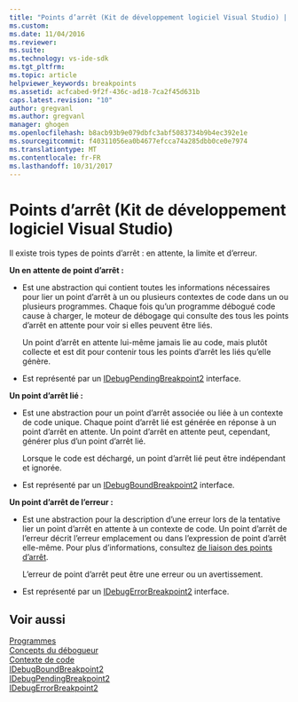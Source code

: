 ```yaml
---
title: "Points d’arrêt (Kit de développement logiciel Visual Studio) | Documents Microsoft"
ms.custom: 
ms.date: 11/04/2016
ms.reviewer: 
ms.suite: 
ms.technology: vs-ide-sdk
ms.tgt_pltfrm: 
ms.topic: article
helpviewer_keywords: breakpoints
ms.assetid: acfcabed-9f2f-436c-ad18-7ca2f45d631b
caps.latest.revision: "10"
author: gregvanl
ms.author: gregvanl
manager: ghogen
ms.openlocfilehash: b8acb93b9e079dbfc3abf5083734b9b4ec392e1e
ms.sourcegitcommit: f40311056ea0b4677efcca74a285dbb0ce0e7974
ms.translationtype: MT
ms.contentlocale: fr-FR
ms.lasthandoff: 10/31/2017
---
```

# <a name="breakpoints-visual-studio-sdk"></a>Points d’arrêt (Kit de développement logiciel Visual Studio)
Il existe trois types de points d’arrêt : en attente, la limite et d’erreur.  
  
 **Un en attente de point d’arrêt :**  
  
-   Est une abstraction qui contient toutes les informations nécessaires pour lier un point d’arrêt à un ou plusieurs contextes de code dans un ou plusieurs programmes. Chaque fois qu’un programme débogué code cause à charger, le moteur de débogage qui consulte des tous les points d’arrêt en attente pour voir si elles peuvent être liés.  
  
     Un point d’arrêt en attente lui-même jamais lie au code, mais plutôt collecte et est dit pour contenir tous les points d’arrêt les liés qu’elle génère.  
  
-   Est représenté par un [IDebugPendingBreakpoint2](../../extensibility/debugger/reference/idebugpendingbreakpoint2.md) interface.  
  
 **Un point d’arrêt lié :**  
  
-   Est une abstraction pour un point d’arrêt associée ou liée à un contexte de code unique. Chaque point d’arrêt lié est générée en réponse à un point d’arrêt en attente. Un point d’arrêt en attente peut, cependant, générer plus d’un point d’arrêt lié.  
  
     Lorsque le code est déchargé, un point d’arrêt lié peut être indépendant et ignorée.  
  
-   Est représenté par un [IDebugBoundBreakpoint2](../../extensibility/debugger/reference/idebugboundbreakpoint2.md) interface.  
  
 **Un point d’arrêt de l’erreur :**  
  
-   Est une abstraction pour la description d’une erreur lors de la tentative lier un point d’arrêt en attente à un contexte de code. Un point d’arrêt de l’erreur décrit l’erreur emplacement ou dans l’expression de point d’arrêt elle-même. Pour plus d’informations, consultez [de liaison des points d’arrêt](../../extensibility/debugger/binding-breakpoints.md).  
  
     L’erreur de point d’arrêt peut être une erreur ou un avertissement.  
  
-   Est représenté par un [IDebugErrorBreakpoint2](../../extensibility/debugger/reference/idebugerrorbreakpoint2.md) interface.  
  
## <a name="see-also"></a>Voir aussi  
 [Programmes](../../extensibility/debugger/programs.md)   
 [Concepts du débogueur](../../extensibility/debugger/debugger-concepts.md)   
 [Contexte de code](../../extensibility/debugger/code-context.md)   
 [IDebugBoundBreakpoint2](../../extensibility/debugger/reference/idebugboundbreakpoint2.md)   
 [IDebugPendingBreakpoint2](../../extensibility/debugger/reference/idebugpendingbreakpoint2.md)   
 [IDebugErrorBreakpoint2](../../extensibility/debugger/reference/idebugerrorbreakpoint2.md)